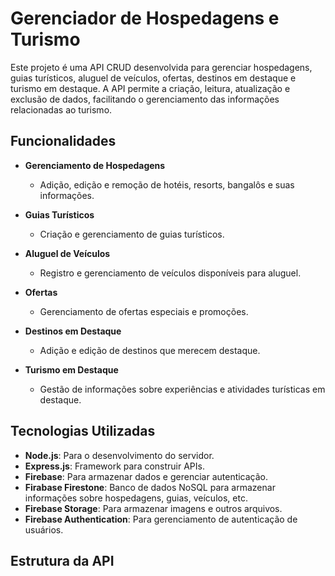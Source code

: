 # Gerenciador de Hospedagens e Turismo

Este projeto é uma API CRUD desenvolvida para gerenciar hospedagens, guias turísticos, aluguel de veículos, ofertas, destinos em destaque e turismo em destaque. A API permite a criação, leitura, atualização e exclusão de dados, facilitando o gerenciamento das informações relacionadas ao turismo.

## Funcionalidades

- **Gerenciamento de Hospedagens**
  - Adição, edição e remoção de hotéis, resorts, bangalôs e suas informações.

- **Guias Turísticos**
  - Criação e gerenciamento de guias turísticos.

- **Aluguel de Veículos**
  - Registro e gerenciamento de veículos disponíveis para aluguel.
 
- **Ofertas**
  - Gerenciamento de ofertas especiais e promoções.
  
- **Destinos em Destaque**
  - Adição e edição de destinos que merecem destaque.
  
- **Turismo em Destaque**
  - Gestão de informações sobre experiências e atividades turísticas em destaque.
 
## Tecnologias Utilizadas

- **Node.js**: Para o desenvolvimento do servidor.
- **Express.js**: Framework para construir APIs.
- **Firebase**: Para armazenar dados e gerenciar autenticação.
- **Firabase Firestone**: Banco de dados NoSQL para armazenar informações sobre hospedagens, guias, veículos, etc.
- **Firebase Storage**: Para armazenar imagens e outros arquivos.
- **Firebase Authentication**: Para gerenciamento de autenticação de usuários.

## Estrutura da API
